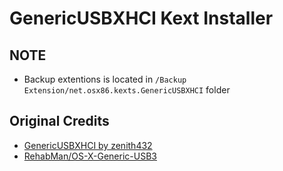 # GenericUSBXHCI Kext Installer

## NOTE

* Backup extentions is located in `/Backup Extension/net.osx86.kexts.GenericUSBXHCI` folder

## Original Credits

* [GenericUSBXHCI by zenith432](http://sourceforge.net/projects/genericusbxhci/)
* [RehabMan/OS-X-Generic-USB3](https://github.com/RehabMan/OS-X-Generic-USB3)
